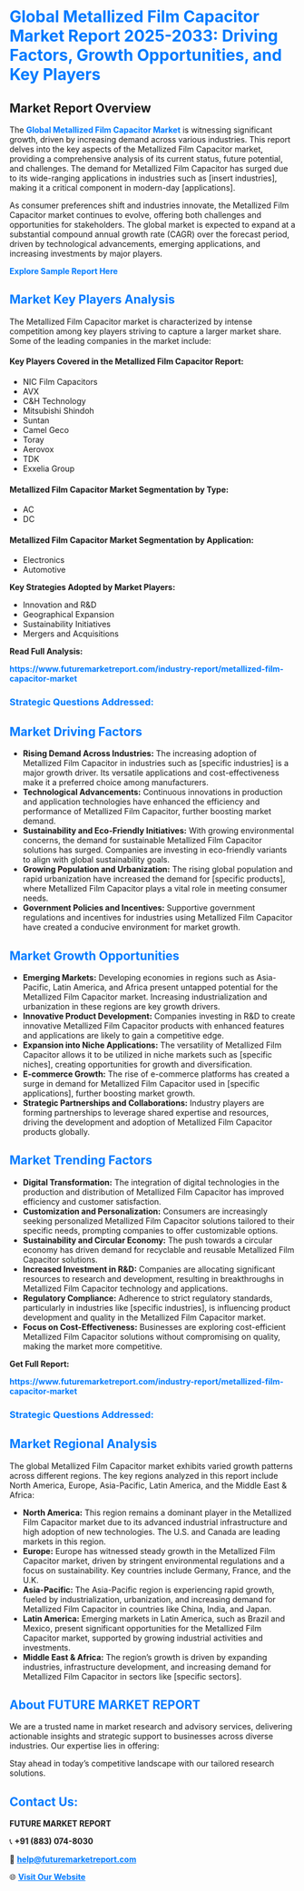 <h1 style="color: #007BFF;">Global Metallized Film Capacitor Market Report 2025-2033: Driving Factors, Growth Opportunities, and Key Players</h1>

<section id="overview">
<h2>Market Report Overview</h2>
<p>The <a href="https://www.futuremarketreport.com/industry-report/metallized-film-capacitor-market" style="color: #007BFF; text-decoration: none;"><strong>Global Metallized Film Capacitor Market</strong></a> is witnessing significant growth, driven by increasing demand across various industries. This report delves into the key aspects of the Metallized Film Capacitor market, providing a comprehensive analysis of its current status, future potential, and challenges. The demand for Metallized Film Capacitor has surged due to its wide-ranging applications in industries such as [insert industries], making it a critical component in modern-day [applications].</p>
<p>As consumer preferences shift and industries innovate, the Metallized Film Capacitor market continues to evolve, offering both challenges and opportunities for stakeholders. The global market is expected to expand at a substantial compound annual growth rate (CAGR) over the forecast period, driven by technological advancements, emerging applications, and increasing investments by major players.</p>
</section>

<section id="overview">
<p><a href="https://www.futuremarketreport.com/request-sample/reportId=76191" style="color: #007BFF; text-decoration: none;"><strong>Explore Sample Report Here</strong></a></p>
</section>

<section id="key-players">
<h2 style="color: #007BFF;">Market Key Players Analysis</h2>
<p>The Metallized Film Capacitor market is characterized by intense competition among key players striving to capture a larger market share. Some of the leading companies in the market include:</p>
<h4>Key Players Covered in the Metallized Film Capacitor Report:</h4>
<ul><li>NIC Film Capacitors</li><li>AVX</li><li>C&amp;H Technology</li><li>Mitsubishi Shindoh</li><li>Suntan</li><li>Camel Geco</li><li>Toray</li><li>Aerovox</li><li>TDK</li><li>Exxelia Group</li></ul>
<h4>Metallized Film Capacitor Market Segmentation by Type:</h4>
<ul><li>AC</li><li>DC</li></ul>

<h4>Metallized Film Capacitor Market Segmentation by Application:</h4>
<ul><li>Electronics</li><li>Automotive</li></ul>
<p><strong>Key Strategies Adopted by Market Players:</strong></p>
<ul>
<li>Innovation and R&D</li>
<li>Geographical Expansion</li>
<li>Sustainability Initiatives</li>
<li>Mergers and Acquisitions</li>
</ul>
</section>

<section>
<p><strong>Read Full Analysis: </strong></p><a href="https://www.futuremarketreport.com/industry-report/metallized-film-capacitor-market" style="color: #007BFF; text-decoration: none;"><strong>https://www.futuremarketreport.com/industry-report/metallized-film-capacitor-market</strong></a>
<h3 style="color: #007BFF;">Strategic Questions Addressed:</h3>
</section>

<section id="driving-factors">
<h2 style="color: #007BFF;">Market Driving Factors</h2>
<ul>
<li><strong>Rising Demand Across Industries:</strong> The increasing adoption of Metallized Film Capacitor in industries such as [specific industries] is a major growth driver. Its versatile applications and cost-effectiveness make it a preferred choice among manufacturers.</li>
<li><strong>Technological Advancements:</strong> Continuous innovations in production and application technologies have enhanced the efficiency and performance of Metallized Film Capacitor, further boosting market demand.</li>
<li><strong>Sustainability and Eco-Friendly Initiatives:</strong> With growing environmental concerns, the demand for sustainable Metallized Film Capacitor solutions has surged. Companies are investing in eco-friendly variants to align with global sustainability goals.</li>
<li><strong>Growing Population and Urbanization:</strong> The rising global population and rapid urbanization have increased the demand for [specific products], where Metallized Film Capacitor plays a vital role in meeting consumer needs.</li>
<li><strong>Government Policies and Incentives:</strong> Supportive government regulations and incentives for industries using Metallized Film Capacitor have created a conducive environment for market growth.</li>
</ul>
</section>

<section id="growth-opportunities">
<h2 style="color: #007BFF;">Market Growth Opportunities</h2>
<ul>
<li><strong>Emerging Markets:</strong> Developing economies in regions such as Asia-Pacific, Latin America, and Africa present untapped potential for the Metallized Film Capacitor market. Increasing industrialization and urbanization in these regions are key growth drivers.</li>
<li><strong>Innovative Product Development:</strong> Companies investing in R&D to create innovative Metallized Film Capacitor products with enhanced features and applications are likely to gain a competitive edge.</li>
<li><strong>Expansion into Niche Applications:</strong> The versatility of Metallized Film Capacitor allows it to be utilized in niche markets such as [specific niches], creating opportunities for growth and diversification.</li>
<li><strong>E-commerce Growth:</strong> The rise of e-commerce platforms has created a surge in demand for Metallized Film Capacitor used in [specific applications], further boosting market growth.</li>
<li><strong>Strategic Partnerships and Collaborations:</strong> Industry players are forming partnerships to leverage shared expertise and resources, driving the development and adoption of Metallized Film Capacitor products globally.</li>
</ul>
</section>

<section id="trending-factors">
<h2 style="color: #007BFF;">Market Trending Factors</h2>
<ul>
<li><strong>Digital Transformation:</strong> The integration of digital technologies in the production and distribution of Metallized Film Capacitor has improved efficiency and customer satisfaction.</li>
<li><strong>Customization and Personalization:</strong> Consumers are increasingly seeking personalized Metallized Film Capacitor solutions tailored to their specific needs, prompting companies to offer customizable options.</li>
<li><strong>Sustainability and Circular Economy:</strong> The push towards a circular economy has driven demand for recyclable and reusable Metallized Film Capacitor solutions.</li>
<li><strong>Increased Investment in R&D:</strong> Companies are allocating significant resources to research and development, resulting in breakthroughs in Metallized Film Capacitor technology and applications.</li>
<li><strong>Regulatory Compliance:</strong> Adherence to strict regulatory standards, particularly in industries like [specific industries], is influencing product development and quality in the Metallized Film Capacitor market.</li>
<li><strong>Focus on Cost-Effectiveness:</strong> Businesses are exploring cost-efficient Metallized Film Capacitor solutions without compromising on quality, making the market more competitive.</li>
</ul>
</section>

<section>
<p><strong>Get Full Report: </strong></p><a href="https://www.futuremarketreport.com/industry-report/metallized-film-capacitor-market" style="color: #007BFF; text-decoration: none;"><strong>https://www.futuremarketreport.com/industry-report/metallized-film-capacitor-market</strong></a>
<h3 style="color: #007BFF;">Strategic Questions Addressed:</h3>
</section>


<section id="regional-analysis">
<h2 style="color: #007BFF;">Market Regional Analysis</h2>
<p>The global Metallized Film Capacitor market exhibits varied growth patterns across different regions. The key regions analyzed in this report include North America, Europe, Asia-Pacific, Latin America, and the Middle East & Africa:</p>
<ul>
<li><strong>North America:</strong> This region remains a dominant player in the Metallized Film Capacitor market due to its advanced industrial infrastructure and high adoption of new technologies. The U.S. and Canada are leading markets in this region.</li>
<li><strong>Europe:</strong> Europe has witnessed steady growth in the Metallized Film Capacitor market, driven by stringent environmental regulations and a focus on sustainability. Key countries include Germany, France, and the U.K.</li>
<li><strong>Asia-Pacific:</strong> The Asia-Pacific region is experiencing rapid growth, fueled by industrialization, urbanization, and increasing demand for Metallized Film Capacitor in countries like China, India, and Japan.</li>
<li><strong>Latin America:</strong> Emerging markets in Latin America, such as Brazil and Mexico, present significant opportunities for the Metallized Film Capacitor market, supported by growing industrial activities and investments.</li>
<li><strong>Middle East & Africa:</strong> The region’s growth is driven by expanding industries, infrastructure development, and increasing demand for Metallized Film Capacitor in sectors like [specific sectors].</li>
</ul>
</section>

<footer>
<h2 style="color: #007BFF;">About FUTURE MARKET REPORT</h2>
<p>We are a trusted name in market research and advisory services, delivering actionable insights and strategic support to businesses across diverse industries. Our expertise lies in offering:</p>

<p>Stay ahead in today’s competitive landscape with our tailored research solutions.</p>

<h2 style="color: #007BFF;">Contact Us:</h2>
<p><strong>FUTURE MARKET REPORT</strong></p>
<p>📞 <strong>+91 (883) 074-8030</strong></p>
<p>📧 <strong><a href="mailto:help@futuremarketreport.com" style="color: #007BFF;">help@futuremarketreport.com</a></strong></p>
<p>🌐 <strong><a href="https://www.futuremarketreport.com/" style="color: #007BFF;">Visit Our Website</a></strong></p>
</footer>